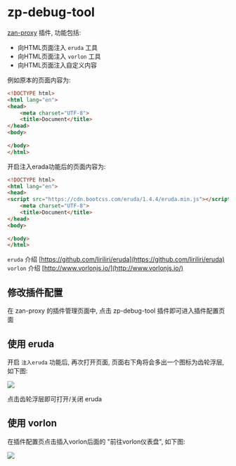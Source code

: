 # zp-debug-tool

[zan-proxy](https://github.com/youzan/zan-proxy) 插件, 功能包括:

* 向HTML页面注入 `eruda` 工具
* 向HTML页面注入 `vorlon` 工具
* 向HTML页面注入自定义内容

例如原本的页面内容为:
```html
<!DOCTYPE html>
<html lang="en">
<head>
    <meta charset="UTF-8">
    <title>Document</title>
</head>
<body>
    
</body>
</html>
```

开启注入erada功能后的页面内容为:
```html
<!DOCTYPE html>
<html lang="en">
<head>
<script src="https://cdn.bootcss.com/eruda/1.4.4/eruda.min.js"></script><script>eruda.init()</script>
    <meta charset="UTF-8">
    <title>Document</title>
</head>
<body>
    
</body>
</html>
```

`eruda` 介绍 [https://github.com/liriliri/eruda](https://github.com/liriliri/eruda)  
`vorlon` 介绍 [http://www.vorlonjs.io/](http://www.vorlonjs.io/)

## 修改插件配置

在 zan-proxy 的插件管理页面中, 点击 zp-debug-tool 插件即可进入插件配置页面

## 使用 eruda

开启 `注入eruda` 功能后, 再次打开页面, 页面右下角将会多出一个图标为齿轮浮层, 如下图:

![](https://cdn.suisuijiang.com/ImageMessage/5adad39555703565e7903f78_1531837924867.png)

点击齿轮浮层即可打开/关闭 eruda

## 使用 vorlon

在插件配置页点击插入vorlon后面的 "前往vorlon仪表盘", 如下图:

![](https://cdn.suisuijiang.com/ImageMessage/5adad39555703565e7903f78_1531838333264.png)